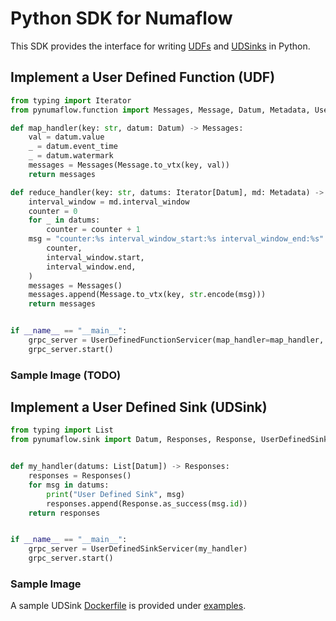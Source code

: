 # Python SDK for Numaflow

This SDK provides the interface for writing [UDFs](https://numaflow.numaproj.io/user-guide/user-defined-functions/) 
and [UDSinks](https://numaflow.numaproj.io/user-guide/sinks/user-defined-sinks/) in Python.

## Implement a User Defined Function (UDF)

```python
from typing import Iterator
from pynumaflow.function import Messages, Message, Datum, Metadata, UserDefinedFunctionServicer

def map_handler(key: str, datum: Datum) -> Messages:
    val = datum.value
    _ = datum.event_time
    _ = datum.watermark
    messages = Messages(Message.to_vtx(key, val))
    return messages

def reduce_handler(key: str, datums: Iterator[Datum], md: Metadata) -> Messages:
    interval_window = md.interval_window
    counter = 0
    for _ in datums:
        counter = counter + 1
    msg = "counter:%s interval_window_start:%s interval_window_end:%s" % (
        counter,
        interval_window.start,
        interval_window.end,
    )
    messages = Messages()
    messages.append(Message.to_vtx(key, str.encode(msg)))
    return messages


if __name__ == "__main__":
    grpc_server = UserDefinedFunctionServicer(map_handler=map_handler, reduce_handler=reduce_handler)
    grpc_server.start()
```

### Sample Image (TODO)

## Implement a User Defined Sink (UDSink)

```python
from typing import List
from pynumaflow.sink import Datum, Responses, Response, UserDefinedSinkServicer


def my_handler(datums: List[Datum]) -> Responses:
    responses = Responses()
    for msg in datums:
        print("User Defined Sink", msg)
        responses.append(Response.as_success(msg.id))
    return responses


if __name__ == "__main__":
    grpc_server = UserDefinedSinkServicer(my_handler)
    grpc_server.start()
```

### Sample Image

A sample UDSink [Dockerfile](examples/sink/simplesink/Dockerfile) is provided 
under [examples](examples/sink/simplesink).

